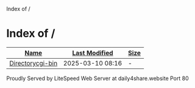 Index of /

Index of /
==========

| [Name](?ND) | [Last Modified](?MA) | [Size](?SA) |
| --- | --- | --- |
| [Directorycgi-bin](/cgi-bin/) | 2025-03-10 08:16 | - |

Proudly Served by LiteSpeed Web Server at daily4share.website Port 80